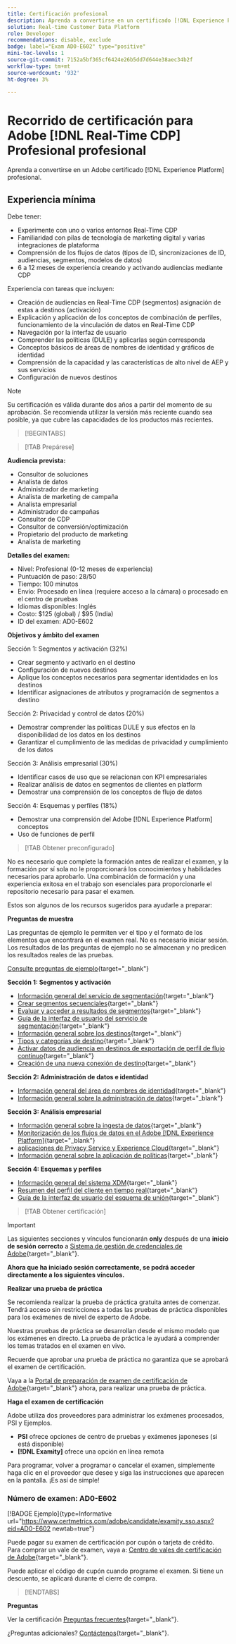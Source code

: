 ```yaml
---
title: Certificación profesional
description: Aprenda a convertirse en un certificado [!DNL Experience Platform] Profesional en [!DNL Real-Time Customer Data Platform]
solution: Real-time Customer Data Platform
role: Developer
recommendations: disable, exclude
badge: label="Exam AD0-E602" type="positive"
mini-toc-levels: 1
source-git-commit: 7152a5bf365cf6424e26b5dd7d644e38aec34b2f
workflow-type: tm+mt
source-wordcount: '932'
ht-degree: 3%

---
```


# Recorrido de certificación para Adobe [!DNL Real-Time CDP] Profesional profesional

Aprenda a convertirse en un Adobe certificado [!DNL Experience Platform] profesional.

## Experiencia mínima

Debe tener:

* Experimente con uno o varios entornos Real-Time CDP
* Familiaridad con pilas de tecnología de marketing digital y varias integraciones de plataforma
* Comprensión de los flujos de datos (tipos de ID, sincronizaciones de ID, audiencias, segmentos, modelos de datos)
* 6 a 12 meses de experiencia creando y activando audiencias mediante CDP

Experiencia con tareas que incluyen:

* Creación de audiencias en Real-Time CDP (segmentos) asignación de estas a destinos (activación)
* Explicación y aplicación de los conceptos de combinación de perfiles, funcionamiento de la vinculación de datos en Real-Time CDP
* Navegación por la interfaz de usuario
* Comprender las políticas (DULE) y aplicarlas según corresponda
* Conceptos básicos de áreas de nombres de identidad y gráficos de identidad
* Comprensión de la capacidad y las características de alto nivel de AEP y sus servicios
* Configuración de nuevos destinos

>[!NOTE]
>
>Su certificación es válida durante dos años a partir del momento de su aprobación. Se recomienda utilizar la versión más reciente cuando sea posible, ya que cubre las capacidades de los productos más recientes.

>[!BEGINTABS]

>[!TAB Prepárese]

**Audiencia prevista:**

* Consultor de soluciones
* Analista de datos
* Administrador de marketing
* Analista de marketing de campaña
* Analista empresarial
* Administrador de campañas
* Consultor de CDP
* Consultor de conversión/optimización
* Propietario del producto de marketing
* Analista de marketing

**Detalles del examen:**

* Nivel: Profesional (0-12 meses de experiencia)
* Puntuación de paso: 28/50
* Tiempo: 100 minutos
* Envío: Procesado en línea (requiere acceso a la cámara) o procesado en el centro de pruebas
* Idiomas disponibles: Inglés
* Costo: $125 (global) / $95 (India)
* ID del examen: AD0-E602

**Objetivos y ámbito del examen**

Sección 1: Segmentos y activación (32%)

* Crear segmento y activarlo en el destino
* Configuración de nuevos destinos
* Aplique los conceptos necesarios para segmentar identidades en los destinos
* Identificar asignaciones de atributos y programación de segmentos a destino

Sección 2: Privacidad y control de datos (20%)

* Demostrar comprender las políticas DULE y sus efectos en la disponibilidad de los datos en los destinos
* Garantizar el cumplimiento de las medidas de privacidad y cumplimiento de los datos

Sección 3: Análisis empresarial (30%)

* Identificar casos de uso que se relacionan con KPI empresariales
* Realizar análisis de datos en segmentos de clientes en platform
* Demostrar una comprensión de los conceptos de flujo de datos

Sección 4: Esquemas y perfiles (18%)

* Demostrar una comprensión del Adobe [!DNL Experience Platform] conceptos
* Uso de funciones de perfil

>[!TAB Obtener preconfigurado]

No es necesario que complete la formación antes de realizar el examen, y la formación por sí sola no le proporcionará los conocimientos y habilidades necesarios para aprobarlo. Una combinación de formación y una experiencia exitosa en el trabajo son esenciales para proporcionarle el repositorio necesario para pasar el examen.

Estos son algunos de los recursos sugeridos para ayudarle a preparar:

**Preguntas de muestra**

Las preguntas de ejemplo le permiten ver el tipo y el formato de los elementos que encontrará en el examen real. No es necesario iniciar sesión. Los resultados de las preguntas de ejemplo no se almacenan y no predicen los resultados reales de las pruebas.

[Consulte preguntas de ejemplo](https://scorpion.caveon.com/launchpad/ad3-e602-adobe-real-time-cdp-business-practitioner-professional-sample-questions){target="_blank"}

**Sección 1: Segmentos y activación**

* [Información general del servicio de segmentación](https://experienceleague.adobe.com/docs/experience-platform/segmentation/home.html?lang=en){target="_blank"}
* [Crear segmentos secuenciales](https://experienceleague.adobe.com/docs/platform-learn/tutorials/segments/create-sequential-segments.html?lang=en){target="_blank"}
* [Evaluar y acceder a resultados de segmentos](https://experienceleague.adobe.com/docs/experience-platform/segmentation/tutorials/evaluate-a-segment.html?lang=en){target="_blank"}
* [Guía de la interfaz de usuario del servicio de segmentación](https://experienceleague.adobe.com/docs/experience-platform/segmentation/ui/overview.html?lang=en#scheduled-segmentation){target="_blank"}
* [Información general sobre los destinos](https://experienceleague.adobe.com/docs/experience-platform/destinations/home.html?lang=en){target="_blank"}
* [Tipos y categorías de destino](https://experienceleague.adobe.com/docs/experience-platform/destinations/destination-types.html?lang=en){target="_blank"}
* [Activar datos de audiencia en destinos de exportación de perfil de flujo continuo](https://experienceleague.adobe.com/docs/experience-platform/destinations/ui/activate/activate-streaming-profile-destinations.html?lang=en){target="_blank"}
* [Creación de una nueva conexión de destino](https://experienceleague.adobe.com/docs/experience-platform/destinations/ui/connect-destination.html?lang=en){target="_blank"}

**Sección 2: Administración de datos e identidad**

* [Información general del área de nombres de identidad](https://experienceleague.adobe.com/docs/experience-platform/identity/namespaces.html?lang=es){target="_blank"}
* [Información general sobre la administración de datos](https://experienceleague.adobe.com/docs/experience-platform/data-governance/home.html?lang=es){target="_blank"}

**Sección 3: Análisis empresarial**

* [Información general sobre la ingesta de datos](https://experienceleague.adobe.com/docs/experience-platform/ingestion/home.html?lang=en){target="_blank"}
* [Monitorización de los flujos de datos en el Adobe [!DNL Experience Platform]](https://experienceleague.adobe.com/docs/platform-learn/tutorials/monitoring/data-monitoring.html?lang=en){target="_blank"}
* [aplicaciones de Privacy Service y Experience Cloud](https://experienceleague.adobe.com/docs/experience-platform/privacy/experience-cloud-apps.html?lang=en){target="_blank"}
* [Información general sobre la aplicación de políticas](https://experienceleague.adobe.com/docs/experience-platform/data-governance/enforcement/overview.html?lang=en){target="_blank"}

**Sección 4: Esquemas y perfiles**

* [Información general del sistema XDM](https://experienceleague.adobe.com/docs/experience-platform/xdm/home.html?lang=es){target="_blank"}
* [Resumen del perfil del cliente en tiempo real](https://experienceleague.adobe.com/docs/experience-platform/rtcdp/profile/profile-overview.html?lang=en){target="_blank"}
* [Guía de la interfaz de usuario del esquema de unión](https://experienceleague.adobe.com/docs/experience-platform/profile/union-schemas/union-schema.html?lang=es){target="_blank"}

>[!TAB Obtener certificación]

>[!IMPORTANT]
>
>Las siguientes secciones y vínculos funcionarán **only**  después de una **inicio de sesión correcto** a [Sistema de gestión de credenciales de Adobe](http://www.certmetrics.com/adobe){target="_blank"}.

**Ahora que ha iniciado sesión correctamente, se podrá acceder directamente a los siguientes vínculos.**

**Realizar una prueba de práctica**

Se recomienda realizar la prueba de práctica gratuita antes de comenzar. Tendrá acceso sin restricciones a todas las pruebas de práctica disponibles para los exámenes de nivel de experto de Adobe.

Nuestras pruebas de práctica se desarrollan desde el mismo modelo que los exámenes en directo. La prueba de práctica le ayudará a comprender los temas tratados en el examen en vivo.

Recuerde que aprobar una prueba de práctica no garantiza que se aprobará el examen de certificación.

Vaya a la [Portal de preparación de examen de certificación de Adobe](https://www.certmetrics.com/adobe/candidate/gmetrix_sso.aspx){target="_blank"} ahora, para realizar una prueba de práctica.

**Haga el examen de certificación**

Adobe utiliza dos proveedores para administrar los exámenes procesados, PSI y Ejemplos.

* **PSI** ofrece opciones de centro de pruebas y exámenes japoneses (si está disponible)
* **[!DNL Examity]** ofrece una opción en línea remota

Para programar, volver a programar o cancelar el examen, simplemente haga clic en el proveedor que desee y siga las instrucciones que aparecen en la pantalla. ¡Es así de simple!

### Número de examen: AD0-E602

[!BADGE Ejemplo]{type=Informative url="https://www.certmetrics.com/adobe/candidate/examity_sso.aspx?eid=AD0-E602 newtab=true"}

Puede pagar su examen de certificación por cupón o tarjeta de crédito. Para comprar un vale de examen, vaya a: [Centro de vales de certificación de Adobe](https://market.xvoucher.com/adobe/global){target="_blank"}.

Puede aplicar el código de cupón cuando programe el examen. Si tiene un descuento, se aplicará durante el cierre de compra.

>[!ENDTABS]

**Preguntas**

Ver la certificación [Preguntas frecuentes](https://experienceleague.adobe.com/docs/certification/certification/faq.html?lang=en){target="_blank"}.

¿Preguntas adicionales? [Contáctenos](mailto:certif@adobe.com){target="_blank"}.
